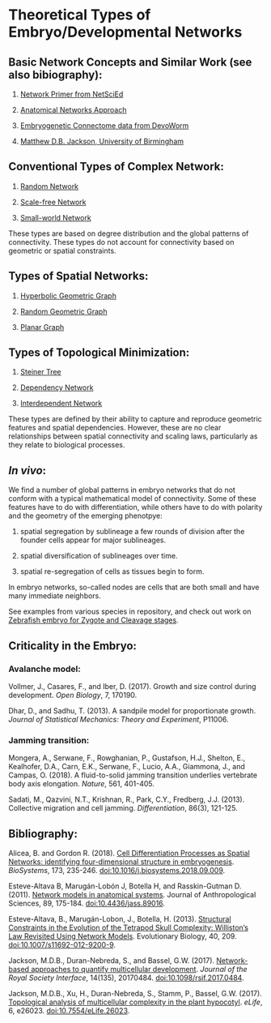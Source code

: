 # Theoretical Types of Embryo/Developmental Networks  

## Basic Network Concepts and Similar Work (see also bibiography):  
1. [Network Primer from NetSciEd](https://sites.google.com/a/binghamton.edu/netscied/teaching-learning/network-concepts)  

2. [Anatomical Networks Approach](https://anatomicalnetworks.com/)  

3. [Embryogenetic Connectome data from DevoWorm](https://github.com/devoworm/embryogenetic-connectome)  

4. [Matthew D.B. Jackson, University of Birmingham](https://www.researchgate.net/profile/Matthew_Jackson22)  

## Conventional Types of Complex Network:  
1. [Random Network](https://en.wikipedia.org/wiki/Random_graph)  

2. [Scale-free Network](https://en.wikipedia.org/wiki/Scale-free_network)  

3. [Small-world Network](https://en.wikipedia.org/wiki/Small-world_network)  

These types are based on degree distribution and the global patterns of connectivity. These types do not account for connectivity based on geometric or spatial constraints.  

## Types of Spatial Networks:  
1. [Hyperbolic Geometric Graph](https://en.wikipedia.org/wiki/Hyperbolic_geometric_graph)  

2. [Random Geometric Graph](https://en.wikipedia.org/wiki/Random_geometric_graph)  

3. [Planar Graph](https://en.wikipedia.org/wiki/Planar_graph)  

## Types of Topological Minimization:  
1. [Steiner Tree](https://en.wikipedia.org/wiki/Steiner_tree_problem)  

2. [Dependency Network](https://en.wikipedia.org/wiki/Dependency_network)  

3. [Interdependent Network](https://en.wikipedia.org/wiki/Interdependent_networks)  

These types are defined by their ability to capture and reproduce geometric features and spatial dependencies. However, these are no clear relationships between spatial connectivity and scaling laws, particularly as they relate to biological processes.  

## _In vivo_:   
We find a number of global patterns in embryo networks that do not conform with a typical mathematical model of connectivity. Some of these features have to do with differentiation, while others have to do with polarity and the geometry of the emerging phenotpye:  

1) spatial segregation by sublineage a few rounds of division after the founder cells appear for major sublineages. 

2) spatial diversification of sublineages over time.

3) spatial re-segregation of cells as tissues begin to form.

In embryo networks, so-called nodes are cells that are both small and have many immediate neighbors.  

See examples from various species in repository, and check out work on [Zebrafish embryo for Zygote and Cleavage stages](https://github.com/devoworm/zebrafish-embryo).  

## Criticality in the Embryo:  

### Avalanche model:  
Vollmer, J., Casares, F., and Iber, D. (2017). Growth and size control during development. _Open Biology_, 7, 170190.  

Dhar, D., and Sadhu, T. (2013). A sandpile model for proportionate growth. _Journal of Statistical Mechanics: Theory and Experiment_, P11006.  

### Jamming transition:  
Mongera, A., Serwane, F., Rowghanian, P., Gustafson, H.J., Shelton, E., Kealhofer, D.A., Carn, E.K., Serwane, F., Lucio, A.A., Giammona, J., and Campas, O. (2018). A fluid-to-solid jamming transition underlies vertebrate body axis elongation. _Nature_, 561, 401-405.  

Sadati, M., Qazvini, N.T., Krishnan, R., Park, C.Y., Fredberg, J.J. (2013). Collective migration and cell jamming. _Differentiation_, 86(3), 121-125.  

## Bibliography:  
Alicea, B. and Gordon R. (2018). [Cell Differentiation Processes as Spatial Networks: identifying four-dimensional structure in embryogenesis](https://www.sciencedirect.com/science/article/pii/S030326471830220X?via%3Dihub). _BioSystems_, 173, 235-246. [doi:10.1016/j.biosystems.2018.09.009](https://www.sciencedirect.com/science/article/pii/S030326471830220X?via%3Dihub).  

Esteve-Altava B, Marugán-Lobón J, Botella H, and Rasskin-Gutman D. (2011). [Network models in anatomical systems](https://www.researchgate.net/publication/51632144_Network_Models_in_Anatomical_Systems). Journal of Anthropological Sciences, 89, 175-184. [doi:10.4436/jass.89016](https://www.researchgate.net/publication/51632144_Network_Models_in_Anatomical_Systems).  

Esteve-Altava, B., Marugán-Lobon, J., Botella, H. (2013). [Structural Constraints in the Evolution of the Tetrapod Skull Complexity: Williston’s Law Revisited Using Network Models](https://doi.org/10.1007/s11692-012-9200-9). Evolutionary Biology, 40, 209. [doi:10.1007/s11692-012-9200-9](https://doi.org/10.1007/s11692-012-9200-9).  

Jackson, M.D.B., Duran-Nebreda, S., and Bassel, G.W. (2017). [Network-based approaches to quantify multicellular development](https://royalsocietypublishing.org/doi/full/10.1098/rsif.2017.0484). _Journal of the Royal Society Interface_, 14(135), 20170484. [doi:10.1098/rsif.2017.0484](https://royalsocietypublishing.org/doi/full/10.1098/rsif.2017.0484).  

Jackson, M.D.B., Xu, H., Duran-Nebreda, S., Stamm, P., Bassel, G.W. (2017). [Topological analysis of multicellular complexity in the plant hypocotyl](https://elifesciences.org/articles/26023). _eLife_, 6, e26023. [doi:10.7554/eLife.26023](https://elifesciences.org/articles/26023).  
